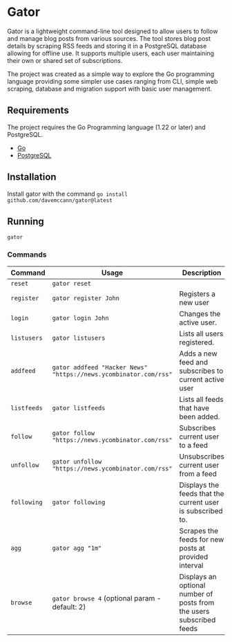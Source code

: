 # Gator

Gator is a lightweight command-line tool designed to allow users to follow and manage blog posts from various sources. The tool stores blog post details by scraping RSS feeds and storing it in a PostgreSQL database allowing for offline use. It supports multiple users, each user maintaining their own or shared set of subscriptions.

The project was created as a simple way to explore the Go programming language providing some simpler use cases ranging from CLI, simple web scraping, database and migration support with basic user management.

## Requirements

The project requires the Go Programming language (1.22 or later) and PostgreSQL.

- [Go](https://go.dev/doc/install)
- [PostgreSQL](https://www.postgresql.org/download/)

## Installation

Install gator with the command `go install github.com/davemccann/gator@latest`

## Running

`gator `

### Commands

| Command     | Usage                                                            | Description                                                           |
| ----------  | --------                                                         | -------------                                                         |
| `reset`     | `gator reset`                                                    |                                                                       |
| `register`  | `gator register John`                                            | Registers a new user                                                  |
| `login`     | `gator login John`                                               | Changes the active user.                                              |
| `listusers` | `gator listusers`                                                | Lists all users registered.                                           |
| `addfeed`   | `gator addfeed "Hacker News" "https://news.ycombinator.com/rss"` | Adds a new feed and subscribes to current active user                 |
| `listfeeds` | `gator listfeeds`                                                | Lists all feeds that have been added.                                 |
| `follow`    | `gator follow "https://news.ycombinator.com/rss"`                | Subscribes current user to a feed                                     |
| `unfollow`  | `gator unfollow "https://news.ycombinator.com/rss"`              | Unsubscribes current user from a feed                                 |
| `following` | `gator following`                                                | Displays the feeds that the current user is subscribed to.            |
| `agg`       | `gator agg "1m"`                                                 | Scrapes the feeds for new posts at provided interval                  |
| `browse`    | `gator browse 4`  (optional param - default: 2)                  | Displays an optional number of posts from the users subscribed feeds  |